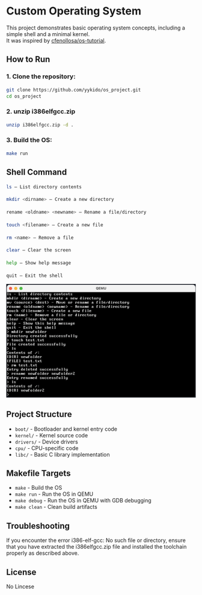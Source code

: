 # Custom Operating System

This project demonstrates basic operating system concepts, including a simple shell and a minimal kernel.  
It was inspired by [cfenollosa/os-tutorial](https://github.com/cfenollosa/os-tutorial/tree/master).

## How to Run

### 1. Clone the repository:
   ```bash
   git clone https://github.com/yykido/os_project.git
   cd os_project
   ```
### 2. unzip i386elfgcc.zip
 ```bash
 unzip i386elfgcc.zip -d .
 ```

### 3. Build the OS:
  ```bash
  make run
  ```

## Shell Command
  ```bash
  ls – List directory contents

  mkdir <dirname> – Create a new directory
  
  rename <oldname> <newname> – Rename a file/directory
  
  touch <filename> – Create a new file
  
  rm <name> – Remove a file
  
  clear – Clear the screen
  
  help – Show help message
  
  quit – Exit the shell
  ```
![Logo](screenshot.png)

## Project Structure

- `boot/` - Bootloader and kernel entry code
- `kernel/` - Kernel source code
- `drivers/` - Device drivers
- `cpu/` - CPU-specific code
- `libc/` - Basic C library implementation

## Makefile Targets

- `make` - Build the OS
- `make run` - Run the OS in QEMU
- `make debug` - Run the OS in QEMU with GDB debugging
- `make clean` - Clean build artifacts

## Troubleshooting

If you encounter the error i386-elf-gcc: No such file or directory, ensure that you have extracted the i386elfgcc.zip file and installed the toolchain properly as described above.

## License

No Lincese
